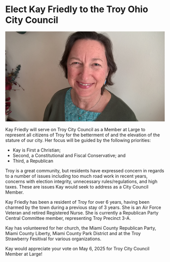 # Elect Kay Friedly to the Troy Ohio City Council

![Picture of Kay Friedly](kay-smile.jpg)

Kay Friedly will serve on Troy City Council as a Member at Large to represent all citizens of Troy for the betterment of and  the elevation of the stature of our city. Her focus will be guided by the following priorities: 
* Kay is First a Christian; 
* Second, a Constitutional and Fiscal Conservative; and 
* Third, a Republican

Troy is a great community, but residents have expressed concern in regards to a number of issues including too much road work in recent years, concerns with election integrity, unnecessary rules/regulations, and high taxes. These are issues Kay would seek to address as a City Council Member.

Kay Friedly has been a resident of Troy for over 6 years, having been charmed by the town during a previous stay of 3 years. She is an Air Force Veteran and retired Registered Nurse. She is currently a Republican Party Central Committee member, representing Troy Precinct 
3-A.

Kay has volunteered for her church, the Miami County Republican Party, Miami County Liberty, Miami County Park District and at the Troy Strawberry Fesitival for various organizations.

Kay would appreciate your vote on May 6, 2025 for Troy City Council Member at Large!